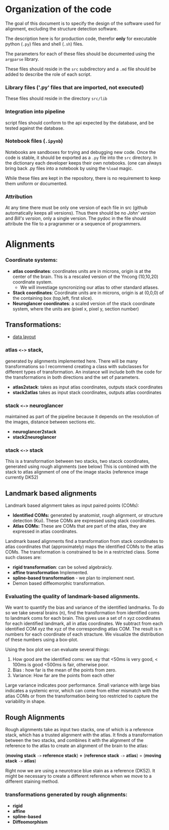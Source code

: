 # Organization of the code

The goal of this document is to specify the design of the software used for alignment, excluding the structure detection software.

The description here is for production code, therefor **only** for executable python (`.py`) files and shell (`.sh`) files.

The parameters for each of these files should be documented using the `argparse`
library. 

These files should reside in the `src` subdirectory and a `.md` file should be added to describe the role of each script.

### Library files ('.py' files that are imported, not executed)
These files should reside in the directory `src/lib`

### Integration into pipeline
script files should conform to the api expected by the database, and be tested against the database.

### Notebook files (`.ipynb`)
Notebooks are sandboxes for trying and debugging new code. Once the code is stable, it should be exported as a `.py` file into the `src` directory. In the dictionary each developer keeps their own notebooks. (one can always bring back .py files into a notebook by using the `%load` magic.

While these files are kept in the repository, there is no requirement to keep them uniform or documented.

### Attribution
At any time there must be only one version of each file in src (github automatically keeps all versions). Thus there should be no *John' version* and *Bill's version*, only a single version. The pydoc in the file should attribute the file to a pragrammer or a sequence of programmers.

# Alignments

### Coordinate systems:
* **atlas coordinates**: coordinates units are in microns, origin is at the center of the brain. This is a rescaled version of the Yncong (10,10,20) coordinate system.
   * We will investiage syncronizing our atlas to other standard atlases. 
* **Stack coordinates**:  Coordinate units are in microns, origin is at (0,0,0) of the containing box (top,left, first slice).
* **Neuroglancer coordinates**: a scaled version of the stack coordinate system, where the units are (pixel x, pixel y, section number)

## Transformations:

* [data layout](https://lucid.app/lucidchart/invitations/accept/inv_0534f70f-378d-4708-bbae-056f1aa7d3b3)

### **atlas** `<->` **stack**, 
generated by alignments implemented here. There will be many transformations so I recommend creating a class with subclasses for different types of transformation. An instance will include both the code for the transformations in both directions and the set of parameters. 

* **atlas2stack**: takes as input atlas coordinates, outputs stack coordinates
* **stack2atlas**  takes as input stack coordinates, outputs atlas coordinates

### **stack** `<->` **neuroglancer**
 maintained as part of the pipeline because it depends on the resolution of the images, distance between sections etc.

* **neuroglancer2stack**
* **stack2neuroglancer**

### **stack** `<->` **stack**
This is a transformation between two stacks, two stacck coordinates, generated using rough alignments (see below)
This is combined with the stack to atlas alignment of one of the image stacks (reference image currently DK52)

## Landmark based alignments
Landmark based alignment takes as input paired points (COMs): 
* **Identified COMs:** generated by anatomist, rough alignment, or structure detection (Kui). These COMs are expressed using stack coordinates.
* **Atlas COMs:** These are COMs that are part of the atlas, they are expressed in atlas coordinates.

Landmark based alignments find a transformation from stack coordinates to atlas coordinates that (approximately) maps the identified COMs to the atlas COMs. The transformation is constrained to be in a restricted class. Some such classes are:
* **rigid transformation**: can be solved algebraicly.
* **affine transformation** Implemented.
* **spline-based transformation** - we plan to implement next.
* Demon based diffeomorphic transformation.

### Evaluating the quality of landmark-based alignments.

We want to quantify the bias and variance of the identified landmarks. To do so
we take several brains (n), find the transformation from identified coms to landmark coms for each brain. This gives use a set of n xyz coordinates for each identified landmark, all in atlas coordinates. We subtract from each identified COM xyz the xyz of the corresponding atlas COM. The result is n numbers for each coordinate of each stracture. We visualize the distribution of these numbers using a box-plot.

Using the box plot we can evaluate several things:

1. How good are the identified coms: we say that <50ms is very good, < 100ms is good <500ms is fair, otherwise poor.
1. Bias : how far is the mean of the points from zero. 
2. Variance: How far are the points from each other

Large variance indicates poor performance. Small variance with large bias indicates a systemic error, which can come from either mismatch with the atlas COMs or from the transformation being too restricted to capture the variability in shape.

## Rough Alignments

Rough alignments take as input two stacks, one of which is a reference stack, which has a trusted alignment with the atlas. It finds a transformation between the two stacks, and combines it with the alignment of the reference to the atlas to create an alignment of the brain to the atlas:

(**moving stack** `->` **reference stack**) **+** (**reference stack** `->` **atlas**) = (**moving stack** `->` **atlas**)

Right now we are using a neurotrace blue stain as a reference (DK52). It might be necessary to create a different reference when we move to a different staining method.

### transformations generated by rough alignments:
* **rigid** 
* **affine**
* **spline-based**
* **Diffeomorphism** 


